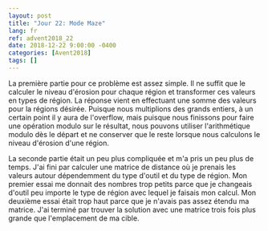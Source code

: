 ```yaml
---
layout: post
title: "Jour 22: Mode Maze"
lang: fr
ref: advent2018_22
date: 2018-12-22 9:00:00 -0400
categories: [Avent2018]
tags: []
---
```

La première partie pour ce problème est assez simple. Il ne suffit que le calculer le niveau d'érosion pour chaque région et transformer ces valeurs en types de région. La réponse vient en effectuant une somme des valeurs pour la régions désirée. Puisque nous multiplions des grands entiers, à un certain point il y aura de l'overflow, mais puisque nous finissons pour faire une opération modulo sur le résultat, nous pouvons utiliser l'arithmétique modulo dès le départ et ne conserver que le reste lorsque nous calculons le niveau d'érosion d'une région.

La seconde partie était un peu plus compliquée et m'a pris un peu plus de temps. J'ai fini par calculer une matrice de distance où je prenais les valeurs autour dépendemment du type d'outil et du type de région. Mon premier essai me donnait des nombres trop petits parce que je changeais d'outil peu importe le type de région avec lequel je faisais mon calcul. Mon deuxième essai était trop haut parce que je n'avais pas assez étendu ma matrice. J'ai terminé par trouver la solution avec une matrice trois fois plus grande que l'emplacement de ma cible.